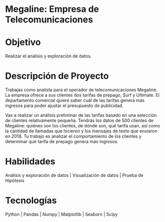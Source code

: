 # Megaline: Empresa de Telecomunicaciones

# Objetivo
Realizar el análisis y exploración de datos.

# Descripción de Proyecto
Trabajas como analista para el operador de telecomunicaciones Megaline. La empresa ofrece a sus clientes dos tarifas de prepago, Surf y Ultimate. El departamento comercial quiere saber cuál de las tarifas genera más ingresos para poder ajustar el presupuesto de publicidad.

Vas a realizar un análisis preliminar de las tarifas basado en una selección de clientes relativamente pequeña. Tendrás los datos de 500 clientes de Megaline: quiénes son los clientes, de dónde son, qué tarifa usan, así como la cantidad de llamadas que hicieron y los mensajes de texto que enviaron en 2018. Tu trabajo es analizar el comportamiento de los clientes y determinar qué tarifa de prepago genera más ingresos.

# Habilidades
Análisis y exploración de datos | Visualización de datos | Prueba de Hipótesis

# Tecnologías
Python | Pandas | Numpy | Matplotlib | Seaborn | Scipy
